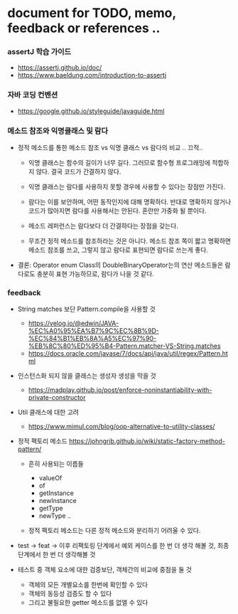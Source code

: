 # document for TODO, memo, feedback or references ..

### assertJ 학습 가이드
- https://assertj.github.io/doc/
- https://www.baeldung.com/introduction-to-assertj

### 자바 코딩 컨벤션
- https://google.github.io/styleguide/javaguide.html


### 메소드 참조와 익명클래스 및 람다

- 정적 메소드를 통한 메소드 참조 vs 익명 클래스 vs 람다의 비교 .. 끄적..
   
   + 익명 클래스는 함수의 길이가 너무 길다. 그러므로 함수형 프로그래밍에 적합하지 않다. 결국 코드가 간결하지 않다.
   
   + 익명 클래스는 람다를 사용하지 못할 경우에 사용할 수 있다는 장점만 가진다.
        
   + 람다는 이를 보안하며, 어떤 동작인지에 대해 명확하다. 반대로 명확하지 않거나 코드가 많아지면 람다를 사용해서는 안된다. 혼란만 가중화 될 뿐이다.
   
   + 메소드 레퍼런스는 람다보다 더 간결하다는 장점을 갖는다.
   
   + 무조건 정적 메소드를 참조하라는 것은 아니다. 메소드 참조 쪽이 짧고 명확하면 메소드 참조를 쓰고, 그렇지 않고 람다로 표현되면 람다로 쓰는게 좋다.
   
- 결론: Operator enum Class의 DoubleBinaryOperator는의 연산 메소드들은 람다로도 충분히 표현 가능하므로, 람다가 나을 것 같다.
     


### feedback

- String matches 보단 Pattern.compile을 사용할 것
    + https://velog.io/@edwin/JAVA-%EC%A0%95%EA%B7%9C%EC%8B%9D-%EC%84%B1%EB%8A%A5%EC%97%90-%EB%8C%80%ED%95%B4-Pattern.matcher-VS-String.matches
    + https://docs.oracle.com/javase/7/docs/api/java/util/regex/Pattern.html

- 인스턴스화 되지 않을 클래스는 생성자 생성을 막을 것
    + https://madplay.github.io/post/enforce-noninstantiability-with-private-constructor

- Util 클래스에 대한 고려
    + https://www.mimul.com/blog/oop-alternative-to-utility-classes/
    
- 정적 팩토리 메소드 https://johngrib.github.io/wiki/static-factory-method-pattern/

    + 흔히 사용되는 이름들
        - valueOf
        - of
        - getInstance
        - newInstance
        - getType
        - newType ..

    + 정적 팩토리 메소드는 다른 정적 메소드와 분리하기 어려울 수 있다.
    
- test -> feat -> 이후 리팩토링 단계에서 예외 케이스를 한 번 더 생각 해볼 것, 최종 단계에서 한 번 더 생각해볼 것

- 테스트 중 객체 요소에 대한 검증보단, 객체간의 비교에 중점을 둘 것
    + 객체의 모든 개별요소를 한번에 확인할 수 있다
    + 객체의 동등성 검증도 할 수 있다
    + 그리고 불필요한 getter 메소드를 없앨 수 있다
